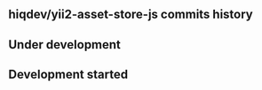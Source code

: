 hiqdev/yii2-asset-store-js commits history
------------------------------------------

## Under development


## Development started


